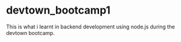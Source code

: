 # devtown_bootcamp1
This is what i learnt in backend development using node.js during the devtown bootcamp.
